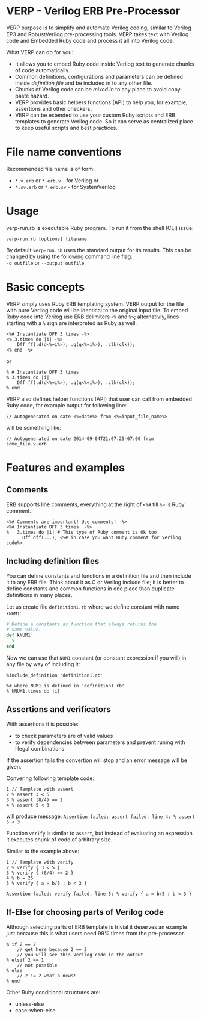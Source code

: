 VERP - Verilog ERB Pre-Processor
================================

VERP purpose is to simplify and automate Verilog coding,
similar to Verilog EP3 and RobustVerilog pre-processing tools.
VERP takes text with Verilog code and Embedded Ruby code and
process it all into Verilog code.

What VERP can do for you:
+ It allows you to embed Ruby code inside Verilog text to generate
  chunks of code automatically.
+ Common definitions, configurations and parameters can be defined
  inside _definition file_ and be included in to any other file.
+ Chunks of Verilog code can be _mixed in_ to any place to avoid
  copy-paste hazard.
+ VERP provides basic helpers functions (API) to help you, for example,
  assertions and other checkers.
+ VERP can be extended to use your custom Ruby scripts and ERB templates
  to generate Verilog code. So it can serve as centralized place to keep
  useful scripts and best practices.

File name conventions
=====================

Recommended file name is of form:
* `*.v.erb` or `*.erb.v` - for Verilog or
* `*.sv.erb` or `*.erb.sv` - for SystemVerilog

Usage
=====

verp-run.rb is executable Ruby program. To run it from the shell (CLI) issue:
```
verp-run.rb [options] filename
```

By default `verp-run.rb` uses the standard output for its results. This can be
changed by using the following command line flag:  
`-o outfile` or `--output outfile`

Basic concepts
==============

VERP simply uses Ruby ERB templating system. VERP output for the file with pure
Verilog code will be identical to the original input file. To embed Ruby code into
Verilog use ERB delimiters `<%` and `%>`; alternativly, lines starting with a `%`
sign are interpreted as Ruby as well.

```
<%# Instantiate DFF 3 times -%>
<% 3.times do |i| -%>
    Dff ff(.d(d<%=i%>), .q(q<%=i%>), .clk(clk));
<% end -%>

```
or
```
% # Instantiate DFF 3 times
% 3.times do |i|
    Dff ff(.d(d<%=i%>), .q(q<%=i%>), .clk(clk));
% end

```

VERP also defines helper functions (API) that user can call from embedded Ruby code,
for example output for following line:
```
// Autogenerated on date <%=date%> from <%=input_file_name%>
```
will be something like:
```
// Autogenerated on date 2014-09-04T21:07:25-07:00 from some_file.v.erb
```

Features and examples
=====================

Comments
--------

ERB supports line comments, everything at the right of `<%#` till `%>`
is Ruby comment.
```
<%# Comments are important! Use comments! -%>
<%# Instantiate DFF 3 times. -%>
%   3.times do |i| # This type of Ruby comment is Ok too
      Dff dff(...); <%# in case you want Ruby comment for Verilog code%>
```

Including definition files
--------------------------

You can define constants and functions in a definition file and then include it
to any ERB file. Think about it as C or Verilog include file; it is better to
define constants and common functions in one place than duplicate definitions
in many places.

Let us create file `definition1.rb` where we define constant with name `kNUM1`:
```ruby
# Define a constants as function that always returns the
# same value.
def kNUM1
  5
end
```

Now we can use that `NUM1` constant (or constant expression if you will)
in any file by way of including it:
```
%include_definition 'definition1.rb'

%# where NUM1 is defined in 'definition1.rb'
% kNUM1.times do |i|
```

Assertions and verificators
---------------------------

With assertions it is possible:
+ to check parameters are of valid values
+ to verify dependencies between parameters
  and prevent runing with illegal combinations

If the assertion fails the convertion will stop and an error message will be given.

Convering following template code:
```
1 // Template with assert
2 % assert 3 < 5
3 % assert (8/4) == 2
4 % assert 5 < 3
```
will produce message: `Assertion failed: assert failed, line 4: % assert 5 < 3`

Function `verify` is similar to `assert`, but instead of evaluating an expression
it executes chunk of code of arbitrary size.

Similar to the example above:
```
1 // Template with verify
2 % verify { 3 < 5 }
3 % verify { (8/4) == 2 }
4 % b = 25
5 % verify { a = b/5 ; b < 3 }
```

`Assertion failed: verify failed, line 5: % verify { a = b/5 ; b < 3 }`

If-Else for choosing parts of Verilog code
------------------------------------------

Although selecting parts of ERB template is trivial it deserves an example
just because this is what users need 99% times from the pre-processor.

```
% if 2 == 2
    // get here because 2 == 2
    // you will see this Verilog code in the output
% elsif 2 == 1
    // not possible
% else
    // 2 != 2 what a news!
% end
```

Other Ruby conditional structures are:
* unless-else
* case-when-else

